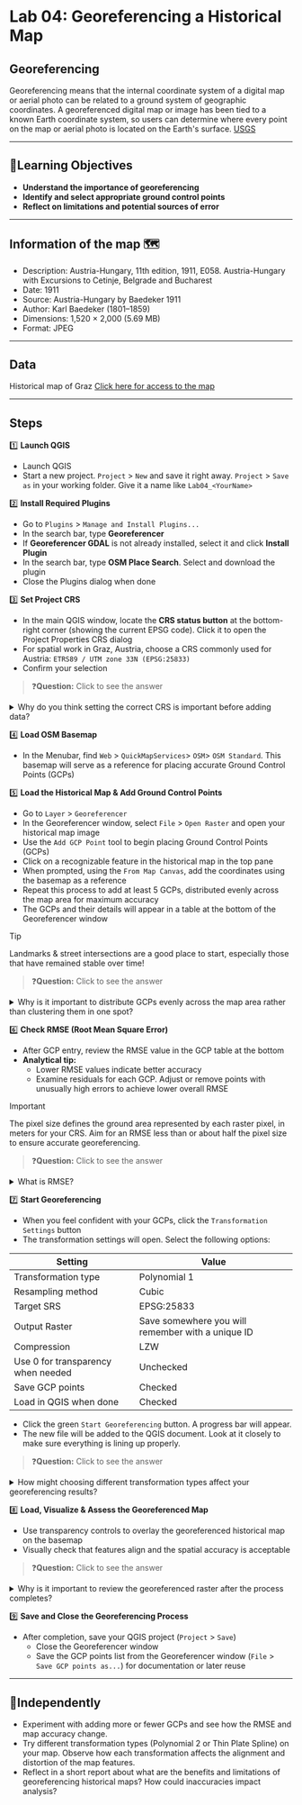 # Lab 04: Georeferencing a Historical Map

## Georeferencing

Georeferencing means that the internal coordinate system of a digital map or aerial photo can be related to a ground system of geographic coordinates. A georeferenced digital map or image has been tied to a known Earth coordinate system, so users can determine where every point on the map or aerial photo is located on the Earth's surface. [USGS](https://www.usgs.gov/faqs/what-does-georeferenced-mean)

---
## 🎯Learning Objectives

- **Understand the importance of georeferencing**
- **Identify and select appropriate ground control points**
- **Reflect on limitations and potential sources of error**

---
## Information of the map 🗺️

- Description: Austria-Hungary, 11th edition, 1911, E058. Austria-Hungary with Excursions to Cetinje, Belgrade and Bucharest
- Date: 1911
- Source: Austria-Hungary by Baedeker 1911
- Author: Karl Baedeker (1801–1859)
- Dimensions: 1,520 × 2,000 (5.69 MB)
- Format: JPEG

---
## Data

Historical map of Graz [Click here for access to the map](https://drive.google.com/file/d/1Z3n0FN0VRolJx1LpgxuvXNVFrhgPG81_/view?usp=sharing)

---
## Steps

1️⃣ **Launch QGIS**   
- Launch QGIS  
- Start a new project. `Project` > `New` and save it right away. `Project` > `Save as` in your working folder. Give it a name like `Lab04_<YourName>`

2️⃣ **Install Required Plugins**
- Go to `Plugins` > `Manage and Install Plugins...`
- In the search bar, type **Georeferencer**
- If **Georeferencer GDAL** is not already installed, select it and click **Install Plugin**
- In the search bar, type **OSM Place Search**. Select and download the plugin
- Close the Plugins dialog when done

3️⃣ **Set Project CRS**
- In the main QGIS window, locate the **CRS status button** at the bottom-right corner (showing the current EPSG code). Click it to open the Project Properties CRS dialog
- For spatial work in Graz, Austria, choose a CRS commonly used for Austria: `ETRS89 / UTM zone 33N (EPSG:25833)`
- Confirm your selection

> ❓**Question:** Click to see the answer    
<details>
  <summary>Why do you think setting the correct CRS is important before adding data?</summary>
  
  Setting the CRS ensures that all spatial data align correctly and geometric measurements are accurate.
</details>

4️⃣ **Load OSM Basemap**  
- In the Menubar, find `Web` > `QuickMapServices`> `OSM`> `OSM Standard`. This basemap will serve as a reference for placing accurate Ground Control Points (GCPs)

5️⃣ **Load the Historical Map & Add Ground Control Points**  
- Go to `Layer` > `Georeferencer`
- In the Georeferencer window, select `File` > `Open Raster` and open your historical map image
- Use the `Add GCP Point` tool to begin placing Ground Control Points (GCPs)
- Click on a recognizable feature in the historical map in the top pane
- When prompted, using the `From Map Canvas`, add the coordinates using the basemap as a reference 
- Repeat this process to add at least 5 GCPs, distributed evenly across the map area for maximum accuracy
- The GCPs and their details will appear in a table at the bottom of the Georeferencer window

> [!tip]
> Landmarks & street intersections are a good place to start, especially those that have remained stable over time!

> ❓**Question:** Click to see the answer    
<details>
  <summary>Why is it important to distribute GCPs evenly across the map area rather than clustering them in one spot?</summary>
  
  Even distribution helps the transformation model better correct distortions across the entire map rather than just locally.
</details>

6️⃣ **Check RMSE (Root Mean Square Error)**  
- After GCP entry, review the RMSE value in the GCP table at the bottom
- **Analytical tip:**  
   - Lower RMSE values indicate better accuracy
   - Examine residuals for each GCP. Adjust or remove points with unusually high errors to achieve lower overall RMSE

> [!IMPORTANT]  
> The pixel size defines the ground area represented by each raster pixel, in meters for your CRS. Aim for an RMSE less than or about half the pixel size to ensure accurate georeferencing.

> ❓**Question:** Click to see the answer    
<details>
  <summary>What is RMSE?</summary>
  
  RMSE measures how closely your control points match real locations; smaller values are better.
</details>

7️⃣ **Start Georeferencing**
- When you feel confident with your GCPs, click the `Transformation Settings` button
- The transformation settings will open. Select the following options:  

| Setting                         | Value                                         |
|--------------------------------|-----------------------------------------------|
| Transformation type            | Polynomial 1                                 |
| Resampling method              | Cubic                                       |
| Target SRS                    | EPSG:25833                         |
| Output Raster                 | Save somewhere you will remember with a unique ID |
| Compression                  | LZW                                         |
| Use 0 for transparency when needed | Unchecked                                |
| Save GCP points               | Checked                                     |
| Load in QGIS when done        | Checked                                     |

- Click the green `Start Georeferencing` button. A progress bar will appear.
- The new file will be added to the QGIS document. Look at it closely to make sure everything is lining up properly.

> ❓**Question:** Click to see the answer  
<details>
  <summary>How might choosing different transformation types affect your georeferencing results?</summary>
  
  Different transformations handle distortions differently; higher-order polynomials can model more complex warping but may overfit if too many GCPs are not available.
</details>

8️⃣ **Load, Visualize & Assess the Georeferenced Map**  
- Use transparency controls to overlay the georeferenced historical map on the basemap  
- Visually check that features align and the spatial accuracy is acceptable

> ❓**Question:** Click to see the answer  
<details>
  <summary>Why is it important to review the georeferenced raster after the process completes?</summary>
  
  To verify that the map aligns well with the basemap and to ensure no large distortions remain after georeferencing.
</details>

9️⃣ **Save and Close the Georeferencing Process**
- After completion, save your QGIS project (`Project` > `Save`)  
   - Close the Georeferencer window  
   - Save the GCP points list from the Georeferencer window (`File` > `Save GCP points as...`) for documentation or later reuse

---
## 🚀Independently

- Experiment with adding more or fewer GCPs and see how the RMSE and map accuracy change.
- Try different transformation types (Polynomial 2 or Thin Plate Spline) on your map. Observe how each transformation affects the alignment and distortion of the map features.
- Reflect in a short report about what are the benefits and limitations of georeferencing historical maps? How could inaccuracies impact analysis?
